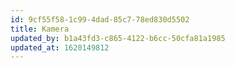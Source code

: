 ```yaml
---
id: 9cf55f58-1c99-4dad-85c7-78ed830d5502
title: Kamera
updated_by: b1a43fd3-c865-4122-b6cc-50cfa81a1985
updated_at: 1620149812
---
```

